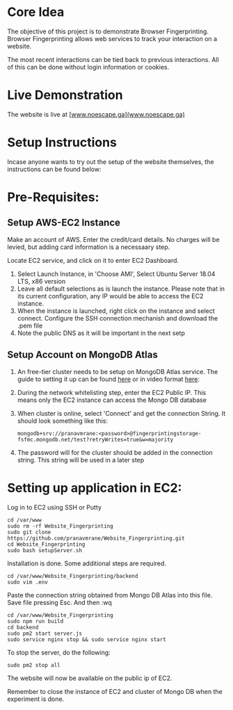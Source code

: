 # Core Idea

The objective of this project is to demonstrate Browser Fingerprinting. Browser Fingerprinting allows web services to track your interaction on a website.

The most recent interactions can be tied back to previous interactions. All of this can be done without login information or cookies.

# Live Demonstration

The website is live at [www.noescape.ga](www.noescape.ga)

# Setup Instructions

Incase anyone wants to try out the setup of the website themselves, the instructions can be found below:

# Pre-Requisites:

## Setup AWS-EC2 Instance

Make an account of AWS. Enter the credit/card details. No charges will be levied, but adding card information is a necessaary step.

Locate EC2 service, and click on it to enter EC2 Dashboard.

1. Select Launch Instance, in 'Choose AMI', Select Ubuntu Server 18.04 LTS, x86 version
2. Leave all default selections as is launch the instance. Please note that in its current configuration, any IP would be able to access the EC2 instance.
3. When the instance is launched, right click on the instance and select connect. Configure the SSH connection mechanish and download the .pem file
4. Note the public DNS as it will be important in the next setp

## Setup Account on MongoDB Atlas

1. An free-tier cluster needs to be setup on MongoDB Atlas service. The guide to setting it up can be found [here](https://docs.atlas.mongodb.com/getting-started/) or in video format [here](https://www.youtube.com/watch?v=rPqRyYJmx2g):

2. During the network whitelisting step, enter the EC2 Public IP. This means only the EC2 instance can access the Mongo DB database

3. When cluster is online, select 'Connect' and get the connection String. It should look something like this:

   ```
   mongodb+srv://pranavmrane:<password>@fingerprintingstorage-fsfmc.mongodb.net/test?retryWrites=true&w=majority
   ```

4. The password will for the cluster should be added in the connection string. This string will be used in a later step

# Setting up application in EC2:

Log in to EC2 using SSH or Putty

```
cd /var/www
sudo rm -rf Website_Fingerprinting
sudo git clone https://github.com/pranavmrane/Website_Fingerprinting.git
cd Website_Fingerprinting
sudo bash setupServer.sh
```

Installation is done. Some additional steps are required.

```
cd /var/www/Website_Fingerprinting/backend
sudo vim .env
```

Paste the connection string obtained from Mongo DB Atlas into this file. Save file pressing Esc. And then :wq

```
cd /var/www/Website_Fingerprinting
sudo npm run build
cd backend
sudo pm2 start server.js
sudo service nginx stop && sudo service nginx start

```

To stop the server, do the following:

```
sudo pm2 stop all
```

The website will now be available on the public ip of EC2.

Remember to close the instance of EC2 and cluster of Mongo DB when the experiment is done.

<!--
## Linux Users

Start Terminal (Ctrl + Alt + T)

```
cd ~
git clone https://github.com/pranavmrane/Website_Fingerprinting.git
cd Website_Fingerprinting/
sudo bash setupEnvStartBackend.sh
```

Start New Terminal(Ctrl + Alt + T)

```
cd ~/Website_Fingerprinting
bash startFrontEnd.bash
```

This should install all system requirements and start the servers. To close the servers close the terminals.

For more details on starting servers separately checkout the section titled 'Run Instructions'.

## Non-Linux Users

The process needs npm, node and react installed on the machine. The instructions for installation are specified [here](https://nodejs.org/en/):

The project files must also be cloned in a folder.

Furthermore Additonal Packages are also required for the project to function.The instructions for installation are specified [here](https://www.tutorialsteacher.com/nodejs/what-is-node-package-manager)

## Backend Packages Required(Inside root/backend folder)

- nodemon(installed globally)
- install
- express
- cors
- mongoose
- dotenv
- hashcode

## FrontEnd Packages Required(Inside root folder)

- axios
- react-router-dom
- bootstrap

# Run Instructions

## Start Backend

Backend can be started by nativating to {root_folder_address}/backend/
Then backend server can be started by typing `nodemon server`

## Start Frontend

Backend can be started by navigating out to {root_folder_address}/
Then frontend server can be started by typing `npm start`

# Using the tool

Once the tool in started, type a number in text box.
This number will be saved on the backend server.
If the tool has been used previously then all previous entries will be also be fetched.
The previous entries for a particular user are fetched without user having to perform authentication. -->
